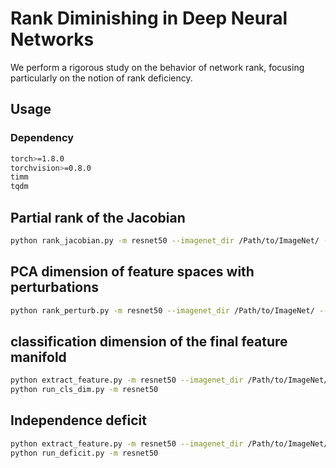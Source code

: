 # Rank Diminishing in Deep Neural Networks

We perform a rigorous study on the behavior of network rank, focusing particularly on the notion of rank deficiency.

## Usage

### Dependency

```bash
torch>=1.8.0
torchvision>=0.8.0
timm
tqdm
```


## Partial rank of the Jacobian

```bash
python rank_jacobian.py -m resnet50 --imagenet_dir /Path/to/ImageNet/ --weight_dir Path/to/Weights/
```


## PCA dimension of feature spaces with perturbations

```bash
python rank_perturb.py -m resnet50 --imagenet_dir /Path/to/ImageNet/ --weight_dir Path/to/Weights/
```

## classification dimension of the final feature manifold

```bash
python extract_feature.py -m resnet50 --imagenet_dir /Path/to/ImageNet/ --weight_dir Path/to/Weights/
python run_cls_dim.py -m resnet50
```

## Independence deficit

```bash
python extract_feature.py -m resnet50 --imagenet_dir /Path/to/ImageNet/ --weight_dir Path/to/Weights/
python run_deficit.py -m resnet50
```
